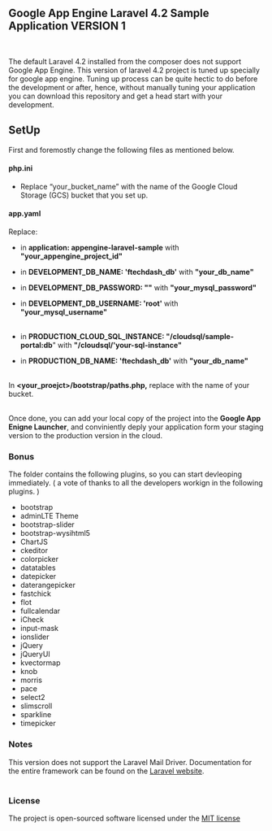 ## Google App Engine Laravel 4.2 Sample Application VERSION 1

<br/>

The default Laravel 4.2 installed from the composer does not support Google App Engine. This version of laravel 4.2 project is tuned up specially for google app engine. Tuning up process can be quite hectic to do before the development or after, hence, without manually tuning your application you can download this repository and get a head start with your development. 
 
## SetUp

First and foremostly change the following files as mentioned below.

#### php.ini
- Replace “your_bucket_name” with the name of the Google Cloud Storage (GCS) bucket that you set up.

#### app.yaml
Replace: <br>
+ in <b>application: appengine-laravel-sample</b> with <b>"your_appengine_project_id"</b> <br>
+ in <b>DEVELOPMENT_DB_NAME: 'ftechdash_db'</b> with <b>"your_db_name"</b> <br>
+ in <b>DEVELOPMENT_DB_PASSWORD: ""</b> with <b>"your_mysql_password"</b> <br>
+ in <b>DEVELOPMENT_DB_USERNAME: 'root'</b> with <b>"your_mysql_username"</b> <br><br>

+ in <b>PRODUCTION_CLOUD_SQL_INSTANCE: "/cloudsql/sample-portal:db</b>" with <b>"/cloudsql/'your-sql-instance"</b><br>
+ in <b>PRODUCTION_DB_NAME: 'ftechdash_db'</b> with <b>"your_db_name"</b><br><br>

In <b><your_proejct>/bootstrap/paths.php,</b> replace <b><your-bucket-name></b> with the name of your bucket. <br><br/>

Once done, you can add your local copy of the project into the <b>Google App Enigne Launcher</b>, and conviniently deply your application form your staging version to the production version in the cloud.
### Bonus 

The folder contains the following plugins, so you can start devleoping immediately.
( a vote of thanks to all the developers workign in the following plugins. )
- bootstrap
- adminLTE Theme
- bootstrap-slider
- bootstrap-wysihtml5
- ChartJS
- ckeditor
- colorpicker
- datatables
- datepicker
- daterangepicker
- fastchick
- flot
- fullcalendar
- iCheck
- input-mask
- ionslider
- jQuery
- jQueryUI
- kvectormap
- knob
- morris
- pace
- select2
- slimscroll
- sparkline
- timepicker

### Notes
This version does not support the  Laravel Mail Driver.
Documentation for the entire framework can be found on the [Laravel website](http://laravel.com/docs).<br><br>
### License

The project is open-sourced software licensed under the [MIT license](http://opensource.org/licenses/MIT)
